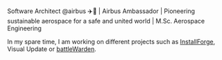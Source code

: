 Software Architect @airbus ✈️🚀 | Airbus Ambassador | Pioneering sustainable aerospace for a safe and united world | M.Sc. Aerospace Engineering 

In my spare time, I am working on different projects such as [InstallForge](https://installforge.net), Visual Update or [battleWarden](https://battlewarden.com).

